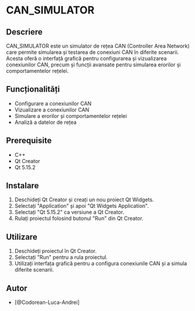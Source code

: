 # CAN_SIMULATOR

## Descriere

CAN_SIMULATOR este un simulator de rețea CAN (Controller Area Network) care permite simularea și testarea de conexiuni CAN în diferite scenarii. Acesta oferă o interfață grafică pentru configurarea și vizualizarea conexiunilor CAN, precum și funcții avansate pentru simularea erorilor și comportamentelor rețelei.

## Funcționalități

- Configurare a conexiunilor CAN
- Vizualizare a conexiunilor CAN
- Simulare a erorilor și comportamentelor rețelei
- Analiză a datelor de rețea

## Prerequisite

- C++
- Qt Creator
- Qt 5.15.2

## Instalare

1. Deschideți Qt Creator și creați un nou proiect Qt Widgets.
2. Selectați "Application" și apoi "Qt Widgets Application".
3. Selectați "Qt 5.15.2" ca versiune a Qt Creator.
4. Rulați proiectul folosind butonul "Run" din Qt Creator.

## Utilizare

1. Deschideți proiectul în Qt Creator.
2. Selectați "Run" pentru a rula proiectul.
3. Utilizați interfața grafică pentru a configura conexiunile CAN și a simula diferite scenarii.

## Autor

- [@Codorean-Luca-Andrei]

